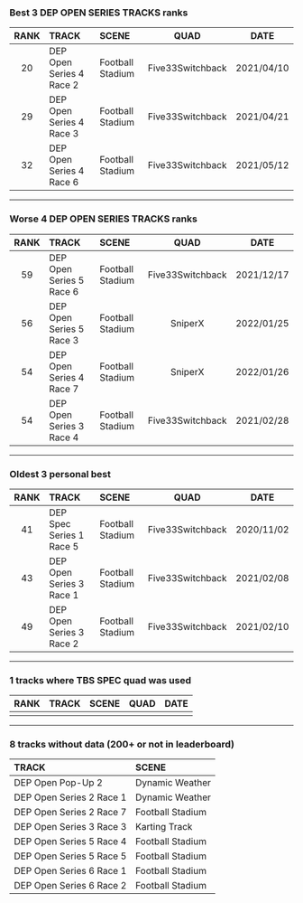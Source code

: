 ### Best 3 DEP OPEN SERIES TRACKS ranks
|RANK|TRACK|SCENE|QUAD|DATE|
|:---:|:---|:---|:---:|:---:|
|20|DEP Open Series 4 Race 2|Football Stadium|Five33Switchback|2021/04/10|
|29|DEP Open Series 4 Race 3|Football Stadium|Five33Switchback|2021/04/21|
|32|DEP Open Series 4 Race 6|Football Stadium|Five33Switchback|2021/05/12|
---
### Worse 4 DEP OPEN SERIES TRACKS ranks
|RANK|TRACK|SCENE|QUAD|DATE|
|:---:|:---|:---|:---:|:---:|
|59|DEP Open Series 5 Race 6|Football Stadium|Five33Switchback|2021/12/17|
|56|DEP Open Series 5 Race 3|Football Stadium|SniperX|2022/01/25|
|54|DEP Open Series 4 Race 7|Football Stadium|SniperX|2022/01/26|
|54|DEP Open Series 3 Race 4|Football Stadium|Five33Switchback|2021/02/28|
---
### Oldest 3 personal best
|RANK|TRACK|SCENE|QUAD|DATE|
|:---:|:---|:---|:---:|:---:|
|41|DEP Spec Series 1 Race 5|Football Stadium|Five33Switchback|2020/11/02|
|43|DEP Open Series 3 Race 1|Football Stadium|Five33Switchback|2021/02/08|
|49|DEP Open Series 3 Race 2|Football Stadium|Five33Switchback|2021/02/10|
---
### 1 tracks where TBS SPEC quad was used
|RANK|TRACK|SCENE|QUAD|DATE|
|:---:|:---|:---|:---:|:---:|
||||||
---
### 8 tracks without data (200+ or not in leaderboard)
|TRACK|SCENE|
|:---|:---|
|DEP Open Pop-Up 2|Dynamic Weather|
|DEP Open Series 2 Race 1|Dynamic Weather|
|DEP Open Series 2 Race 7|Football Stadium|
|DEP Open Series 3 Race 3|Karting Track|
|DEP Open Series 5 Race 4|Football Stadium|
|DEP Open Series 5 Race 5|Football Stadium|
|DEP Open Series 6 Race 1|Football Stadium|
|DEP Open Series 6 Race 2|Football Stadium|
